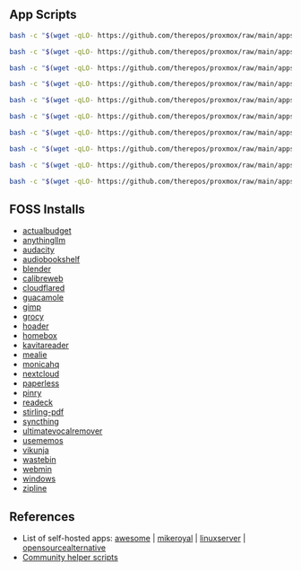 ## App Scripts
```bash
bash -c "$(wget -qLO- https://github.com/therepos/proxmox/raw/main/apps/install-dockerhost.sh)"
```
```bash
bash -c "$(wget -qLO- https://github.com/therepos/proxmox/raw/main/apps/install-filebrowser.sh)"
```
```bash
bash -c "$(wget -qLO- https://github.com/therepos/proxmox/raw/main/apps/install-guacamole.sh)"
```
```bash
bash -c "$(wget -qLO- https://github.com/therepos/proxmox/raw/main/apps/install-jellyfin.sh)"
```
```bash
bash -c "$(wget -qLO- https://github.com/therepos/proxmox/raw/main/apps/install-metube.sh)"
```
```bash
bash -c "$(wget -qLO- https://github.com/therepos/proxmox/raw/main/apps/install-nvidiadriver.sh)"
```
```bash
bash -c "$(wget -qLO- https://github.com/therepos/proxmox/raw/main/apps/install-ollama.sh)"
```
```bash
bash -c "$(wget -qLO- https://github.com/therepos/proxmox/raw/main/apps/install-plex.sh)"
```
```bash
bash -c "$(wget -qLO- https://github.com/therepos/proxmox/raw/main/apps/install-portainer.sh)"
```
```bash
bash -c "$(wget -qLO- https://github.com/therepos/proxmox/raw/main/apps/install-samba.sh)"
```

## FOSS Installs
- [actualbudget](https://github.com/actualbudget/actual-server/blob/master/docker-compose.yml)
- [anythingllm](https://github.com/Mintplex-Labs/anything-llm/blob/master/docker/HOW_TO_USE_DOCKER.md)
- [audacity](https://github.com/linuxserver/docker-audacity)
- [audiobookshelf](https://github.com/advplyr/audiobookshelf/blob/master/docker-compose.yml)
- [blender](https://github.com/linuxserver/docker-blender)
- [calibreweb](https://hub.docker.com/r/linuxserver/calibre-web)
- [cloudflared](https://tteck.github.io/Proxmox/#cloudflared-lxc)
- [guacamole](https://github.com/abesnier/docker-guacamole)
- [gimp](https://github.com/linuxserver/docker-gimp)
- [grocy](https://hub.docker.com/r/linuxserver/grocy)
- [hoader](https://github.com/hoarder-app/hoarder/blob/main/docker/docker-compose.yml)
- [homebox](https://wiki.opensourceisawesome.com/books/home-and-small-business-inventory/page/install-and-configure-homebox)
- [kavitareader](https://wiki.kavitareader.com/installation/docker/)
- [mealie](https://docs.techdox.nz/mealie/)
- [monicahq](https://thehomelab.wiki/books/docker/page/monica-hq)
- [nextcloud](https://hub.docker.com/_/nextcloud)
- [paperless](https://docs.paperless-ngx.com/setup/#docker)
- [pinry](https://pinry.github.io/pinry/install-with-docker/)
- [readeck](https://readeck.org/en/docs/compose)
- [stirling-pdf](https://hub.docker.com/r/frooodle/s-pdf)
- [syncthing](https://github.com/syncthing/syncthing/blob/main/README-Docker.md)
- [ultimatevocalremover](https://github.com/Anjok07/ultimatevocalremovergui)
- [usememos](https://www.usememos.com/docs/install/container-install)
- [vikunja](https://vikunja.io/docs/full-docker-example/)
- [wastebin](https://awesome-docker-compose.com/apps/pastebins/wastebin)
- [webmin](https://webmin.com/download/#debian-and-derivatives)
- [windows](https://github.com/dockur/windows)
- [zipline](https://zipline.diced.sh/docs/get-started)

## References
- List of self-hosted apps: [awesome] | [mikeroyal] | [linuxserver] | [opensourcealternative]
- [Community helper scripts](https://community-scripts.github.io/ProxmoxVE/scripts)

[awesome]: https://github.com/awesome-selfhosted/awesome-selfhosted
[mikeroyal]: https://github.com/mikeroyal/Self-Hosting-Guide
[linuxserver]: https://docs.linuxserver.io/images-by-category/
[opensourcealternative]: https://opensourcealternative.to/
